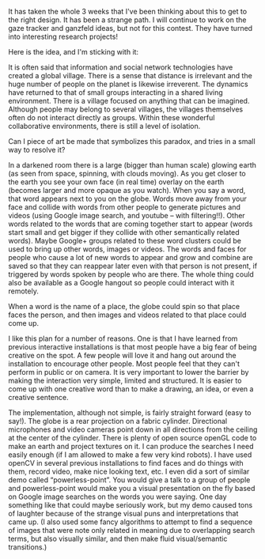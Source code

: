 It has taken the whole 3 weeks that I've been thinking about this to get to the right design.  It has been a strange path.  I will continue to work on the gaze tracker and ganzfeld ideas, but not for this contest.  They have turned into interesting research projects!

Here is the idea, and I'm sticking with it:

It is often said that information and social network technologies have created a global village.  There is a sense that distance is irrelevant and the huge number of people on the planet is likewise irreverent.  The dynamics have returned to that of small groups interacting in a shared living environment.  There is a village focused on anything that can be imagined.  Although people may belong to several villages, the villages themselves often do not interact directly as groups.  Within these wonderful collaborative environments, there is still a level of isolation.

Can I piece of art be made that symbolizes this paradox, and tries in a small way to resolve it?

In a darkened room there is a large (bigger than human scale) glowing earth (as seen from space, spinning, with clouds moving).  As you get closer to the earth you see your own face (in real time) overlay on the earth (becomes larger and more opaque as you watch).  When you say a word, that word appears next to you on the globe.  Words move away from your face and collide with words from other people to generate pictures and videos (using Google image search, and youtube – with filtering!!).  Other words related to the words that are coming together start to appear (words start small and get bigger if they collide with other semantically related words).  Maybe Google+ groups related to these word clusters could be used to bring up other words, images or videos.  The words and faces for people who cause a lot of new words to appear and grow and combine are saved so that they can reappear later even with that person is not present, if triggered by words spoken by people who are there.  The whole thing could also be available as a Google hangout so people could interact with it remotely.

When a word is the name of a place, the globe could spin so that place faces the person, and then images and videos related to that place could come up.

I like this plan for a number of reasons.  One is that I have learned from previous interactive installations is that most people have a big fear of being creative on the spot.  A few people will love it and hang out around the installation to encourage other people.  Most people feel that they can't perform in public or on camera.  It is very important to lower the barrier by making the interaction very simple, limited and structured.  It is easier to come up with one creative word than to make a drawing, an idea, or even a creative sentence.  


The implementation, although not simple, is fairly straight forward (easy to say!).  The globe is a rear projection on a fabric cylinder.  Directional microphones and video cameras point down in all directions from the ceiling at the center of the cylinder.   There is plenty of open source openGL code to make an earth and project textures on it.  I can produce the searches I need easily enough (if I am allowed to make a few very kind robots).  I have used openCV in several previous installations to find faces and do things with them, record video, make nice looking text, etc.  I even did a sort of similar demo called “powerless-point”.  You would give a talk to a group of people and powerless-point would make you a visual presentation on the fly based on Google image searches on the words you were saying.  One day something like that could maybe seriously work, but my demo caused tons of laughter because of the strange visual puns and interpretations that came up.  (I also used some fancy algorithms to attempt to find a sequence of images that were note only related in meaning due to overlapping search terms, but also visually similar, and then make fluid visual/semantic transitions.)
